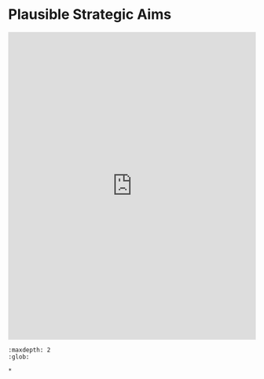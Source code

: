 
# Plausible Strategic Aims


<iframe frameborder="0" style="width:100%;height:626px;" src="https://viewer.diagrams.net/?tags=%7B%7D&highlight=0000ff&edit=_blank&layers=1&nav=1&page-id=yfDN92w2lRwXXYNP77dG&title=pages.drawio#R%3Cmxfile%20pages%3D%222%22%3E%3Cdiagram%20name%3D%22serving%22%20id%3D%22B8YJLKPye3qC7PbBZhVp%22%3E7VpNc6M4EP01rj05hcHGztH2hOxhtpLa1FZqjzK0QTMCeSQRO%2Fvrt4UkA8b5qpngSco%2BYGi1pFb302tJMAiW%2Be5akE32F0%2BADXwv2Q2CLwPfH3mjKf5pyaORTL2ZEaSCJlapFtzR%2F8DVtNKSJiBbiopzpuimLYx5UUCsWjIiBN%2B21dactXvdkBQ6gruYsK70niYqs9JReFkX%2FAk0zWzXM98OOCdO2Y5EZiTh24YouBoES8G5Mnf5bglMO8%2F5xdSLnijdGyagUK%2Bp4C%2FU%2BO8f48X6393QvxX5%2Fej%2BZmhbkerRDRgSHL995EJlPOUFYVe1dCF4WSSgW%2FXwqdb5yvkGhSMUfgOlHm0wSak4ijKVM1sqFRFqroOj%2B3ggzMkiypwOFMmBBkoa5aiegroFQXNQIO42JKZFioUT3RgvRQxPFK55oSKSU6YROZdkY2V3VSWUZUohuPxJMMcLulNftIK8SDlPGZANlRcxz6uCWFaq0dq0iLeuzW58nLNdR08FxTd6OhKNijaq18BxUAK78gQwouhDG6nEAj7d6%2B2r3nKKpvienZyT6eXFxFSyk9MPpu1GrJdNvRpbeNMwpBZViHsD%2BuxAMb6lHYTka7VFlxkb8KL9BeKBxlB5jpWK8kJ2UcsYMoJG5zajCnTEdclWVKFoYI%2FIjaGJNd1pDD8NB4Peka60RtwtOeOi6izwql8FWsG%2FgyspeGGmhyLaSDs%2FGFkBu%2BWSWlmMcABUXzyAUBSJ5uuBwoorheBCUxlNj9aY2wKl59uCa3Qrbf2l52y3jhn1DW1tIeyeBa0DX%2Bi3oBe4RLGtWTaw6Mwa%2FOpkx2DegudbsRh0MPXTPPcSh72GBz8zz4174rnQa7Oc1y%2FLjTsstyolLUB71OMbEOSjcxqDtXqG0XKaJNXKwTGaMPO5Q2h7xY%2FJaePptAW00dg7LadNfj2nndduz3Na2BOnTQ44ze%2BX08IOp0G%2BgkRDq9qLIYnoNuSjVJCfqe3DU1tweZhDZ27vcCpym57JrW9ym52I3Hrels465CY47sporN0meGxWbho%2BuaGOM9F9HqILg%2Fa%2B1DvxGu7yTHN905w7e%2B59Y%2FrLeO4fCeJm9U0ziu9VM900mID8rk%2BNtBPcQVvjSN0oLc3yjYEY%2BNiwN5cSdDs320KL%2FBfPlL3GkC3EPyQlno%2FqzLZ20j4lDsbBe1EiPjag%2B5b3GG5Udc7u5uIOpTXA1ibVVzJk4%2BnkrPYiWTWi5dZXzWg52U%2B%2FVGjnT98FwjVhc8Mhp3UaCv02OY5m%2FS4CR0cAdH41dvLUHPSTmmfB9PDd2Dh85%2BSsj01oUfJSVvYTNlQYJI1TTCqYNFMo4mP5euCHTK%2FE9buyTMC6koY%2FSv1ieWEipuOF0Yq22%2B1FimjCRG7CFAHuXiJarLkwe5mhgjgrME2m6J0oZVxKoh0V1dYN2%2Fa4nvAu1f9fYE0LkyGtYVibuFKzpHiDyTHjZWLhZW1eoXX4h1uxpIwVeitKiCJDghPtEbOuFhj9YVVZG1zgTKlO2Yc40mFjLHs%2FH4wq6g7sumrzDx2d%2BQY7J3F2fIQvr5CC8wrpM62QZge5KvDD32%2BFND7ns98wn036yWfTYNTJZ%2B%2B92VQgrYQLoriF9Tl3ffDcNTnnrs%2BUu6YuMexz17t9iHMkd6Go%2FgLSUE39HWlw9T8%3D%3C%2Fdiagram%3E%3Cdiagram%20id%3D%22yfDN92w2lRwXXYNP77dG%22%20name%3D%22systems%22%3E7Z1bd6O8FYZ%2FjVfbi8kCxMFcOo4zn9ucGmc67aWCZZspRi7IdtxfXwkERhJ2nISDPWVmTSYISYD06tFGWxI9MFy%2BfY%2FganGPpyjoGdr0rQdueoaha7pD%2F2MhuzTE0fppwDzypzzSPmDi%2FxdlKXno2p%2BiWIhIMA6IvxIDPRyGyCNCGIwivBWjzXAgXnUF50gJmHgwUEN%2F%2BlOy4KG67e5P%2FIH8%2BYJfum%2FwB17CLDJ%2FkngBp3hbCAKjHhhGGJP0t%2BXbEAWs8LJySdPdHjib31iEQnJKgofJP1bf%2FuPjnfV958Cferj7uf3Gc4nJLntgNKXPzw9xRBZ4jkMYjPah1xFeh1PEctXo0T7OHcYrGqjTwF%2BIkB2vTLgmmAYtyDLgZ2MCIzJglcOusYFBFnbrB1kcFE6lGDSkcJ5GnyPyhCJ%2FiQiKJivo%2BeGcnrRYZngdeejAyRkOyS1c%2BgFT5CCGKx42SRLRsAUhVFyGBQb0By1O9oNFiK%2FmGM8DBFd%2BfOXhZXLCi5Oot7M0R%2FprlqdaP1lhZxc6VClGGo%2FVRCEhr9XvCNOHiuiltAgFkPgbUamQC36ex8uTPmGf3oqh8cYJNPfKShPxxmlpppgJL%2BU03V5b9JfCjeyDEsV9QH38QWn9rrPygGQdQZbwDobzNWuchvYUYQ%2FFMatCQ5sQSNCSlmmsSjcIKBaYRLcLnyBW7ezMNkrqoyBAGK9SVsz8Nybkw5pIJayzRDMqviEOcJRcDGjJn0S5Ef43ys6EOEzbCL1NH4e8kQTwFQVPOPZ5mEfvH9Ho1xsUEZ%2FS5k6K8IoJoQqjtxr489IUA36CsEZ3jZnECbt7V8vunReM3rS%2B2R2it6PK5WcN1xD11%2Bf62%2B5RC7hEFwXIZmFlWhc0%2BlFBAkVTX4bdeyA7BYZHeXaUhHtd2NpFsM9shn2WrQnKM4FWEfl%2BxCh6fP3F%2BGJoSbtPM8xMo%2Bs1BRliJafd00x8LxasGh55HbPkr4x%2BcEuLkf6PZ8yMQhsU4BXnn0YWkMXzww0ONizSn%2BFfUmNoRs2mkPgJSnuGDZdptWgxChlkkshTSGDPGLJkrywZeqP6odpmdanNUhmxFNHGp%2Fy9Su%2FzaPsxCyXO21tbfDZv2N9P8jlKWXMQz0t%2FOk1soQzPAZqREjjn8WQgl7TLM%2BSzbYqtBFhaXXymh4WW8wFkW21YsLRIo90%2Fiwf%2FYpldWdnhzRvPPD3a5Udf7ww%2Bb%2Fn%2BWi9XWcHwdkAvzx%2FSvsTewm6qt3Ck3kISeG29Ba3JGY6WMPTQ0Q5jzKxD6CWdwtanbZP1DSyJF%2BD1lJUuLQCW0x7oLAqCy7QDgCGLtIAsPWSv3RizANZMIirAcJr2BUkflGZMTfPQ2%2F0pLr8Gu7mTegz7N%2BkxKrfoL7THsKSWojvZO%2BYZ9RlOZ%2Ba3DO5%2BS2a%2BcZqZTysK7grRVixCfOQ6jmQouZqk2zTHSkdPeBkWRk%2ByXmPgL1Wr6GJQ2hnf5ZrSagPpaXpzz5Oav%2FNIcOYFqZuThitx0ml2IDh7zgLLbhEbCmaunwEzjf0QJYPBw8IYBmvDScAqwhRA%2FCyicoli%2Fjvxrtol4ZeGiSWwvQtCmZwKCS90mFiTjMrsuC0S6qrbrAKnWFEfVDkAcOVI3VXnPXuHmQ25z0zXFlRpa0azzFS9Z%2BJoQT7smw%2F%2BMr82fPWDBJxtUjHX9lm8apfZg%2BdPRUvTRf3ZbVNR9Z41Mpmg42Y13GzK9aaL3LTsfBpCU%2BQ0FXJOdjFBbOBySIscvZFSfA4ij6HRS%2B3SywVo5S%2FYFwpQRwSoZRktA1T1ZXV4PBs8NuVrkvHYb9istA%2FDcYK8dXTZxmPHPq6qvqgyt23jsQafTMe%2BqtjXlLtGk9jnNsw%2B1aXyI85fmMssQi%2BZmHrxr9QdFbkFKA3ptG4R1uBzUag4HNp2R8VPTNNvyDljyhYhcBqloqE6Z4aPk5d2cZeL9sxGEPsXhDvgnpkRaDTjV%2BHK%2BT93Pte%2BvCjrvPLJw1IWB7ClOqct88p1TNfqa5ZuAtc0xXw1%2BwqYBjD7%2Fb5r6pYBxMvwWqiNjiVumAi%2FBukLc7ZYqW3bsE5Ypgh8l5Q5U%2FewNC8Ilvk6Ti47w2l5Oo6huls6WLZnDDbkPQGG2GcDU8Jd3cag6jt5XBNasszjPHpjrEpg0rp%2FpCPel81DXSJeJrXWiGepXe3z419Hw0rfRb4wf%2BskoZZUfuF6t8mfXvlUrTPUiDzBWlNXiOlGiUjywOpVojowVHkovVlBEmIv%2BvFu7twm47%2FbJRXqKlvgV6yqLOzLg7uGKBXbPslQVzOypIyAlFHdXaBTqcCO2lwflF6nNY4lIM2dt7XPaQ30D%2FCtKa316zDyu3Hdo6a824wpb8jachvefcVVOHaP6fOkFk2r5ns3a%2F7rppluyms6Wh7dzZjcsaw5loGGBntlljW9k1T2nEUfFQ4CCqKEZdo98hYw9OOW10V2XKuAa45o%2FlvAbZlrqvnfca1uroGGuObWxbWDO39AmhUK0zU87ErCPh9senrEwBalCxwHcYxYBo%2FbkAUZ72oVFJ615f02uh30KoBhX9zB0dbPb4cmYNbBx25qZzUgtZoBqdlvd7UkUH0Hzyjw88mdDKYJeuk%2FIfAZxfQIJThOiLuBfreI8ndZRGka4mQSR2%2FbmLSrh2W7vvvD49sXQEenGTqCQxstNkVH1aVxg1YB3qVzl7TvmG0k2i7sOof%2BV2EHHHFGnuHUZiyeKDt1vYWqso940k6y9Tp%2FWclW8EBQhtl3xSxO9pdZ0qCz1fA4oOrTaFZRlfaT5a80nWgzbUnrt%2BU9vE8VrelKGfWb7X1NdYHFw%2BPDt9sfD8OX8ePD4I69hoz%2B%2FmP8PLofPbxMFEUnOxYceT%2FmvWSxS%2BVB73Z5%2BWBxWR8vNpaDupR7Rnk21Pn1lLYhvq06GUaK05pAibRlCVbWVZqqg%2BP%2B8WZ012mhbi040jTIfG5Je1owFC0Mn8cv42FCiqfn0d34fvwweB6POlTUPwKb7cPF5aG7rcsDKPK4GbywXRTVBczsxOSP0ajrVBpQisiRsqF6t1Gd1DAuX8k22Oy48FWCg1azfczetnPBZt9tSz%2FPcHj5c%2Bt29fsfx2lssF72eja74thUB%2BtPN4a7Zci9y%2FJhOtJG1%2FngQ%2FXDUoec7vkyEm34%2BDB5eR6Mc2WJn9lYroJkPSefIyl8WmkUbvwIh3zIlN2CoU1wsM6jsoDrNW27%2B%2FMv%2FpK7%2BY83iDP6TMZ5SV7WeNlK%2FPOTvGlJa6P12haTftptb6o%2Bgefx5G8dcC9%2B3wfdESeNlI1uVKe%2B%2FRduU%2FNg%2F51gMPof%3C%2Fdiagram%3E%3C%2Fmxfile%3E"></iframe>



```{toctree}
:maxdepth: 2
:glob:

*
```

<br>
<br>

<br>
<br>

<br>
<br>

<br>
<br>